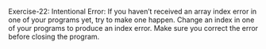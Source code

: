 Exercise-22: Intentional Error:
If you haven’t received an array index error in one of your programs yet, try to make one happen. Change an index in one of your programs to produce an index error. Make sure you correct the error before closing the program.